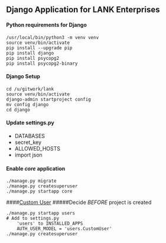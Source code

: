 ## Django Application for LANK Enterprises

#### Python requirements for Django
```
/usr/local/bin/python3 -m venv venv
source venv/bin/activate
pip install --upgrade pip
pip install django
pip install psycopg2
pip install psycopg2-binary
```

#### Django Setup
```
cd /u/gitwork/lank
source venv/bin/activate
django-admin startproject config
mv config django
cd django
```

#### Update settings.py
 * DATABASES
 * secret_key
 * ALLOWED_HOSTS
 * import json

#### Enable _core_ application
```
./manage.py migrate
./manage.py createsuperuser
./manage.py startapp core

```

####[Custom User](https://wsvincent.com/django-allauth-tutorial-custom-user-model/)
#####Decide _BEFORE_ project is created
```
./manage.py startapp users
# Add to settings.py
    'users' to INSTALLED_APPS
    AUTH_USER_MODEL = 'users.CustomUser'
./manage.py createsuperuser
```